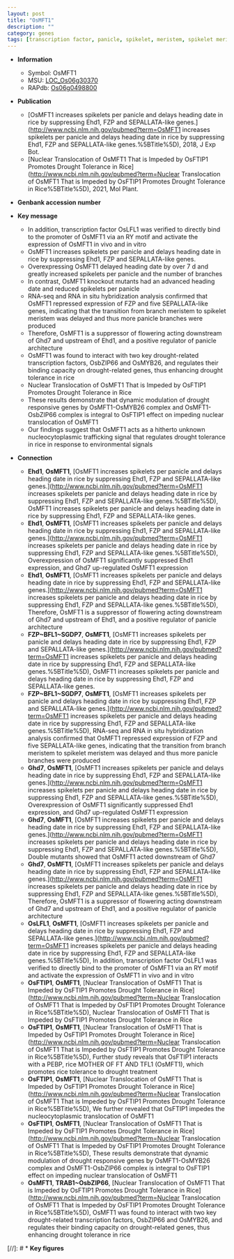 ```yaml
---
layout: post
title: "OsMFT1"
description: ""
category: genes
tags: [transcription factor, panicle, spikelet, meristem, spikelet meristem, architecture, heading date, panicle architecture, spikelets per panicle, drought, tolerance, drought tolerance]
---
```


* **Information**  
    + Symbol: OsMFT1  
    + MSU: [LOC_Os06g30370](http://rice.plantbiology.msu.edu/cgi-bin/ORF_infopage.cgi?orf=LOC_Os06g30370)  
    + RAPdb: [Os06g0498800](http://rapdb.dna.affrc.go.jp/viewer/gbrowse_details/irgsp1?name=Os06g0498800)  

* **Publication**  
    + [OsMFT1 increases spikelets per panicle and delays heading date in rice by suppressing Ehd1, FZP and SEPALLATA-like genes.](http://www.ncbi.nlm.nih.gov/pubmed?term=OsMFT1 increases spikelets per panicle and delays heading date in rice by suppressing Ehd1, FZP and SEPALLATA-like genes.%5BTitle%5D), 2018, J Exp Bot.
    + [Nuclear Translocation of OsMFT1 That is Impeded by OsFTIP1 Promotes Drought Tolerance in Rice](http://www.ncbi.nlm.nih.gov/pubmed?term=Nuclear Translocation of OsMFT1 That is Impeded by OsFTIP1 Promotes Drought Tolerance in Rice%5BTitle%5D), 2021, Mol Plant.

* **Genbank accession number**  

* **Key message**  
    + In addition, transcription factor OsLFL1 was verified to directly bind to the promoter of OsMFT1 via an RY motif and activate the expression of OsMFT1 in vivo and in vitro
    + OsMFT1 increases spikelets per panicle and delays heading date in rice by suppressing Ehd1, FZP and SEPALLATA-like genes.
    + Overexpressing OsMFT1 delayed heading date by over 7 d and greatly increased spikelets per panicle and the number of branches
    + In contrast, OsMFT1 knockout mutants had an advanced heading date and reduced spikelets per panicle
    + RNA-seq and RNA in situ hybridization analysis confirmed that OsMFT1 repressed expression of FZP and five SEPALLATA-like genes, indicating that the transition from branch meristem to spikelet meristem was delayed and thus more panicle branches were produced
    + Therefore, OsMFT1 is a suppressor of flowering acting downstream of Ghd7 and upstream of Ehd1, and a positive regulator of panicle architecture
    + OsMFT1 was found to interact with two key drought-related transcription factors, OsbZIP66 and OsMYB26, and regulates their binding capacity on drought-related genes, thus enhancing drought tolerance in rice
    + Nuclear Translocation of OsMFT1 That is Impeded by OsFTIP1 Promotes Drought Tolerance in Rice
    + These results demonstrate that dynamic modulation of drought responsive genes by OsMFT1-OsMYB26 complex and OsMFT1-OsbZIP66 complex is integral to OsFTIP1 effect on impeding nuclear translocation of OsMFT1
    + Our findings suggest that OsMFT1 acts as a hitherto unknown nucleocytoplasmic trafficking signal that regulates drought tolerance in rice in response to environmental signals

* **Connection**  
    + __Ehd1__, __OsMFT1__, [OsMFT1 increases spikelets per panicle and delays heading date in rice by suppressing Ehd1, FZP and SEPALLATA-like genes.](http://www.ncbi.nlm.nih.gov/pubmed?term=OsMFT1 increases spikelets per panicle and delays heading date in rice by suppressing Ehd1, FZP and SEPALLATA-like genes.%5BTitle%5D), OsMFT1 increases spikelets per panicle and delays heading date in rice by suppressing Ehd1, FZP and SEPALLATA-like genes.
    + __Ehd1__, __OsMFT1__, [OsMFT1 increases spikelets per panicle and delays heading date in rice by suppressing Ehd1, FZP and SEPALLATA-like genes.](http://www.ncbi.nlm.nih.gov/pubmed?term=OsMFT1 increases spikelets per panicle and delays heading date in rice by suppressing Ehd1, FZP and SEPALLATA-like genes.%5BTitle%5D),  Overexpression of OsMFT1 significantly suppressed Ehd1 expression, and Ghd7 up-regulated OsMFT1 expression
    + __Ehd1__, __OsMFT1__, [OsMFT1 increases spikelets per panicle and delays heading date in rice by suppressing Ehd1, FZP and SEPALLATA-like genes.](http://www.ncbi.nlm.nih.gov/pubmed?term=OsMFT1 increases spikelets per panicle and delays heading date in rice by suppressing Ehd1, FZP and SEPALLATA-like genes.%5BTitle%5D),  Therefore, OsMFT1 is a suppressor of flowering acting downstream of Ghd7 and upstream of Ehd1, and a positive regulator of panicle architecture
    + __FZP~BFL1~SGDP7__, __OsMFT1__, [OsMFT1 increases spikelets per panicle and delays heading date in rice by suppressing Ehd1, FZP and SEPALLATA-like genes.](http://www.ncbi.nlm.nih.gov/pubmed?term=OsMFT1 increases spikelets per panicle and delays heading date in rice by suppressing Ehd1, FZP and SEPALLATA-like genes.%5BTitle%5D), OsMFT1 increases spikelets per panicle and delays heading date in rice by suppressing Ehd1, FZP and SEPALLATA-like genes.
    + __FZP~BFL1~SGDP7__, __OsMFT1__, [OsMFT1 increases spikelets per panicle and delays heading date in rice by suppressing Ehd1, FZP and SEPALLATA-like genes.](http://www.ncbi.nlm.nih.gov/pubmed?term=OsMFT1 increases spikelets per panicle and delays heading date in rice by suppressing Ehd1, FZP and SEPALLATA-like genes.%5BTitle%5D),  RNA-seq and RNA in situ hybridization analysis confirmed that OsMFT1 repressed expression of FZP and five SEPALLATA-like genes, indicating that the transition from branch meristem to spikelet meristem was delayed and thus more panicle branches were produced
    + __Ghd7__, __OsMFT1__, [OsMFT1 increases spikelets per panicle and delays heading date in rice by suppressing Ehd1, FZP and SEPALLATA-like genes.](http://www.ncbi.nlm.nih.gov/pubmed?term=OsMFT1 increases spikelets per panicle and delays heading date in rice by suppressing Ehd1, FZP and SEPALLATA-like genes.%5BTitle%5D),  Overexpression of OsMFT1 significantly suppressed Ehd1 expression, and Ghd7 up-regulated OsMFT1 expression
    + __Ghd7__, __OsMFT1__, [OsMFT1 increases spikelets per panicle and delays heading date in rice by suppressing Ehd1, FZP and SEPALLATA-like genes.](http://www.ncbi.nlm.nih.gov/pubmed?term=OsMFT1 increases spikelets per panicle and delays heading date in rice by suppressing Ehd1, FZP and SEPALLATA-like genes.%5BTitle%5D),  Double mutants showed that OsMFT1 acted downstream of Ghd7
    + __Ghd7__, __OsMFT1__, [OsMFT1 increases spikelets per panicle and delays heading date in rice by suppressing Ehd1, FZP and SEPALLATA-like genes.](http://www.ncbi.nlm.nih.gov/pubmed?term=OsMFT1 increases spikelets per panicle and delays heading date in rice by suppressing Ehd1, FZP and SEPALLATA-like genes.%5BTitle%5D),  Therefore, OsMFT1 is a suppressor of flowering acting downstream of Ghd7 and upstream of Ehd1, and a positive regulator of panicle architecture
    + __OsLFL1__, __OsMFT1__, [OsMFT1 increases spikelets per panicle and delays heading date in rice by suppressing Ehd1, FZP and SEPALLATA-like genes.](http://www.ncbi.nlm.nih.gov/pubmed?term=OsMFT1 increases spikelets per panicle and delays heading date in rice by suppressing Ehd1, FZP and SEPALLATA-like genes.%5BTitle%5D),  In addition, transcription factor OsLFL1 was verified to directly bind to the promoter of OsMFT1 via an RY motif and activate the expression of OsMFT1 in vivo and in vitro
    + __OsFTIP1__, __OsMFT1__, [Nuclear Translocation of OsMFT1 That is Impeded by OsFTIP1 Promotes Drought Tolerance in Rice](http://www.ncbi.nlm.nih.gov/pubmed?term=Nuclear Translocation of OsMFT1 That is Impeded by OsFTIP1 Promotes Drought Tolerance in Rice%5BTitle%5D), Nuclear Translocation of OsMFT1 That is Impeded by OsFTIP1 Promotes Drought Tolerance in Rice
    + __OsFTIP1__, __OsMFT1__, [Nuclear Translocation of OsMFT1 That is Impeded by OsFTIP1 Promotes Drought Tolerance in Rice](http://www.ncbi.nlm.nih.gov/pubmed?term=Nuclear Translocation of OsMFT1 That is Impeded by OsFTIP1 Promotes Drought Tolerance in Rice%5BTitle%5D),  Further study reveals that OsFTIP1 interacts with a PEBP, rice MOTHER OF FT AND TFL1 (OsMFT1), which promotes rice tolerance to drought treatment
    + __OsFTIP1__, __OsMFT1__, [Nuclear Translocation of OsMFT1 That is Impeded by OsFTIP1 Promotes Drought Tolerance in Rice](http://www.ncbi.nlm.nih.gov/pubmed?term=Nuclear Translocation of OsMFT1 That is Impeded by OsFTIP1 Promotes Drought Tolerance in Rice%5BTitle%5D),  We further revealed that OsFTIP1 impedes the nucleocytoplasmic translocation of OsMFT1
    + __OsFTIP1__, __OsMFT1__, [Nuclear Translocation of OsMFT1 That is Impeded by OsFTIP1 Promotes Drought Tolerance in Rice](http://www.ncbi.nlm.nih.gov/pubmed?term=Nuclear Translocation of OsMFT1 That is Impeded by OsFTIP1 Promotes Drought Tolerance in Rice%5BTitle%5D),  These results demonstrate that dynamic modulation of drought responsive genes by OsMFT1-OsMYB26 complex and OsMFT1-OsbZIP66 complex is integral to OsFTIP1 effect on impeding nuclear translocation of OsMFT1
    + __OsMFT1__, __TRAB1~OsbZIP66__, [Nuclear Translocation of OsMFT1 That is Impeded by OsFTIP1 Promotes Drought Tolerance in Rice](http://www.ncbi.nlm.nih.gov/pubmed?term=Nuclear Translocation of OsMFT1 That is Impeded by OsFTIP1 Promotes Drought Tolerance in Rice%5BTitle%5D),  OsMFT1 was found to interact with two key drought-related transcription factors, OsbZIP66 and OsMYB26, and regulates their binding capacity on drought-related genes, thus enhancing drought tolerance in rice

[//]: # * **Key figures**  


